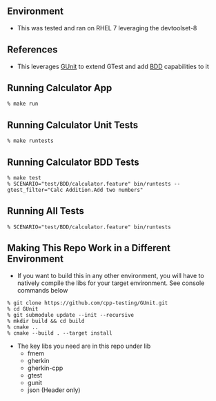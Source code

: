 ## Environment
- This was tested and ran on RHEL 7 leveraging the devtoolset-8

## References
- This leverages [GUnit](https://github.com/cpp-testing/GUnit) to extend GTest and add [BDD](https://cucumber.io/docs/bdd/) capabilities to it

## Running Calculator App
```console
% make run
```

## Running Calculator Unit Tests
```console
% make runtests
```

## Running Calculator BDD Tests
```console
% make test
% SCENARIO="test/BDD/calculator.feature" bin/runtests --gtest_filter="Calc Addition.Add two numbers"
```

## Running All Tests
```console
% SCENARIO="test/BDD/calculator.feature" bin/runtests
```

## Making This Repo Work in a Different Environment
- If you want to build this in any other environment, you will have to natively compile the libs for your target environment. See console commands below
```console 
% git clone https://github.com/cpp-testing/GUnit.git
% cd GUnit
% git submodule update --init --recursive
% mkdir build && cd build
% cmake ..
% cmake --build . --target install
```
- The key libs you need are in this repo under lib
    - fmem
    - gherkin
    - gherkin-cpp
    - gtest
    - gunit
    - json (Header only)


